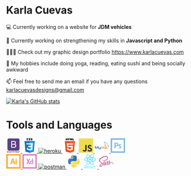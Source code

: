 # Karla Cuevas

💻  Currently working on a website for <strong>JDM vehicles</strong> 

🌻  Currently working on strengthening my skills in <strong> Javascript and Python </strong>

👩🏻‍💻  Check out my graphic design portfolio https://www.karlacuevas.com

🎯  My hobbies include doing yoga, reading, eating sushi and being socially awkward

📫  Feel free to send me an email if you have any questions karlacuevasdesigns@gmail.com

[![Karla's GitHub stats](https://github-readme-stats.vercel.app/api?username=karlacuevasc)](https://github.com/**anuraghazra**/github-readme-stats)

# Tools and Languages

<a href="https://getbootstrap.com" target="_blank"> <img src="https://raw.githubusercontent.com/devicons/devicon/master/icons/bootstrap/bootstrap-plain-wordmark.svg" alt="bootstrap" width="40" height="40"/> </a> <a href="https://www.w3schools.com/css/" target="_blank"> <img src="https://raw.githubusercontent.com/devicons/devicon/master/icons/css3/css3-original-wordmark.svg" alt="css3" width="40" height="40"/> </a>  <a href="https://heroku.com" target="_blank"> <img src="https://www.vectorlogo.zone/logos/heroku/heroku-icon.svg" alt="heroku" width="40" height="40"/> </a>  <a href="https://www.w3.org/html/" target="_blank"> <img src="https://raw.githubusercontent.com/devicons/devicon/master/icons/html5/html5-original-wordmark.svg" alt="html5" width="40" height="40"/> </a> <a href="https://developer.mozilla.org/en-US/docs/Web/JavaScript" target="_blank"> <img src="https://raw.githubusercontent.com/devicons/devicon/master/icons/javascript/javascript-original.svg" alt="javascript" width="40" height="40"/> </a>  </a>  <a href="https://www.mysql.com/" target="_blank"> <img src="https://raw.githubusercontent.com/devicons/devicon/master/icons/mysql/mysql-original-wordmark.svg" alt="mysql" width="40" height="40"/> </a> <a href="https://www.photoshop.com/en" target="_blank"> <img src="https://raw.githubusercontent.com/devicons/devicon/master/icons/photoshop/photoshop-line.svg" alt="photoshop" width="40" height="40"/> </a>  
<a href="https://www.adobe.com/products/illustrator.html" target="_blank"> <img src="https://raw.githubusercontent.com/devicons/devicon/master/icons/illustrator/illustrator-line.svg" alt="photoshop" width="40" height="40"/> </a> 
 <a href="https://www.adobe.com/products/xd.html?sdid=12B9F15S&mv=Search&ef_id=Cj0KCQiA-K2MBhC-ARIsAMtLKRu9eAU6aPqSSvEnwnMG8u7zhlN89BuCgPEgy7qgyIrhRsomkpFKZtYaArnhEALw_wcB:G:s&s_kwcid=AL!3085!3!526748866754!e!!g!!adobe%20xd!1641846436!65452675151" target="_blank"> <img src="https://raw.githubusercontent.com/devicons/devicon/master/icons/xd/xd-line.svg" alt="photoshop" width="40" height="40"/> </a>
<a href="https://postman.com" target="_blank"> <img src="https://www.vectorlogo.zone/logos/getpostman/getpostman-icon.svg" alt="postman" width="40" height="40"/> </a> <a href="https://www.python.org" target="_blank"> <img src="https://raw.githubusercontent.com/devicons/devicon/master/icons/python/python-original.svg" alt="python" width="40" height="40"/> </a> <a href="https://reactjs.org/" target="_blank"> <img src="https://raw.githubusercontent.com/devicons/devicon/master/icons/react/react-original-wordmark.svg" alt="react" width="40" height="40"/> </a>  <a href="https://sass-lang.com" target="_blank"> <img src="https://raw.githubusercontent.com/devicons/devicon/master/icons/sass/sass-original.svg" alt="sass" width="40" height="40"/> </a>  </p>
